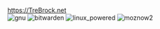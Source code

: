 https://TreBrock.net
<br>
![gnu](https://github.com/user-attachments/assets/2e49db1c-5f57-4e3b-8e66-0c06884eacd8) ![bitwarden](https://github.com/user-attachments/assets/e12f2025-a68b-4315-9437-631a5f67ef9b) ![linux_powered](https://github.com/user-attachments/assets/ec03207d-987f-45aa-8254-90c159743345) ![moznow2](https://github.com/user-attachments/assets/22b87e2d-aed3-4f2b-98e0-8efebccf27d8) 
